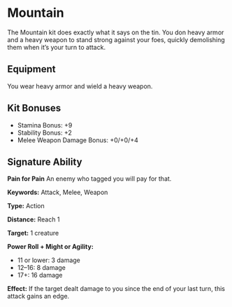 # Mountain

The Mountain kit does exactly what it says on the tin. You don heavy armor and a heavy weapon to stand strong against your foes, quickly demolishing them when it’s your turn to attack.

## Equipment

You wear heavy armor and wield a heavy weapon.

## Kit Bonuses

-   Stamina Bonus: +9
-   Stability Bonus: +2
-   Melee Weapon Damage Bonus: +0/+0/+4

## Signature Ability

**Pain for Pain** An enemy who tagged you will pay for that.

**Keywords:** Attack, Melee, Weapon

**Type:** Action

**Distance:** Reach 1

**Target:** 1 creature

**Power Roll + Might or Agility:**

-   11 or lower: 3 damage
-   12–16: 8 damage
-   17+: 16 damage

**Effect:** If the target dealt damage to you since the end of your last turn, this attack gains an edge.
